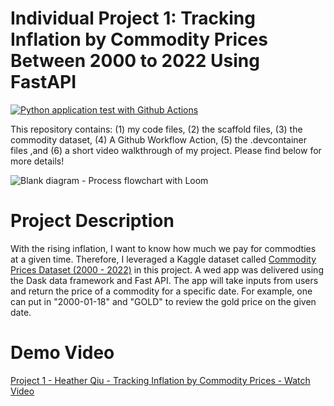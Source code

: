 # Individual Project 1: Tracking Inflation by Commodity Prices Between 2000 to 2022 Using FastAPI

[![Python application test with Github Actions](https://github.com/nogibjj/hq_individual_proj1/actions/workflows/main.yml/badge.svg)](https://github.com/nogibjj/hq_individual_proj1/actions/workflows/main.yml)

This repository contains: (1) my code files, (2) the scaffold files, (3) the commodity dataset, (4) A Github Workflow Action, (5) the .devcontainer files ,and (6) a short video walkthrough of my project. Please find below for more details!

![Blank diagram - Process flowchart with Loom](https://user-images.githubusercontent.com/105904149/190942290-e90f3e33-9182-45a2-aa13-bbe6ffa66df3.png)

# Project Description

With the rising inflation, I want to know how much we pay for commodties at a given time. Therefore, I leveraged a Kaggle dataset called [Commodity Prices Dataset (2000 - 2022)](https://www.kaggle.com/datasets/debashish311601/commodity-prices) in this project. A wed app was delivered using the Dask data framework and Fast API. The app will take inputs from users and return the price of a commodity for a specific date. For example, one can put in "2000-01-18" and "GOLD" to review the gold price on the given date. 

# Demo Video
[Project 1 - Heather Qiu - Tracking Inflation by Commodity Prices - Watch Video]()
